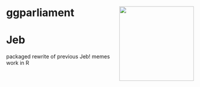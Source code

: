 
# ggparliament <img src = "man/figures/hexsticker.png" align = "right" width = "200"/>

# Jeb
packaged rewrite of previous Jeb! memes work in R

